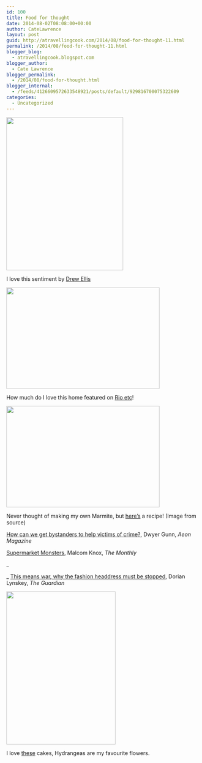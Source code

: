 ```yaml
---
id: 100
title: Food for thought
date: 2014-08-02T08:08:00+00:00
author: CateLawrence
layout: post
guid: http://atravellingcook.com/2014/08/food-for-thought-11.html
permalink: /2014/08/food-for-thought-11.html
blogger_blog:
  - atravellingcook.blogspot.com
blogger_author:
  - Cate Lawrence
blogger_permalink:
  - /2014/08/food-for-thought.html
blogger_internal:
  - /feeds/4126609572633548921/posts/default/929816700075322609
categories:
  - Uncategorized
---
```


  <a  href="http://2.bp.blogspot.com/-61BUXqtTl3g/U9isD2f315I/AAAAAAAAJB4/vb6yMkIvqAs/s1600/thought729.jpg"><img src="http://2.bp.blogspot.com/-61BUXqtTl3g/U9isD2f315I/AAAAAAAAJB4/vb6yMkIvqAs/s1600/thought729.jpg" alt="" width="305" height="400" border="0" /></a>


I love this sentiment by [Drew Ellis](https://dribbble.com/DrewEllis)




  <a  href="http://1.bp.blogspot.com/-nS9dBJoBqr8/U9iseEWMNJI/AAAAAAAAJCA/k_D47IgzmY4/s1600/rioetcDSC3453-copia.jpg"><img src="http://1.bp.blogspot.com/-nS9dBJoBqr8/U9iseEWMNJI/AAAAAAAAJCA/k_D47IgzmY4/s1600/rioetcDSC3453-copia.jpg" alt="" width="400" height="265" border="0" /></a>


How much do I love this home featured on [Rio etc](http://www.rioetc.com.br/)!


  <a  href="http://1.bp.blogspot.com/-9tto_Wb0Z8Y/U9i5kCeSp-I/AAAAAAAAJCQ/KysXnDXq6_U/s1600/marmite+pot.jpg"><img src="http://1.bp.blogspot.com/-9tto_Wb0Z8Y/U9i5kCeSp-I/AAAAAAAAJCQ/KysXnDXq6_U/s1600/marmite+pot.jpg" alt="" width="400" height="265" border="0" /></a>


Never thought of making my own Marmite, but [here&#8217;s](http://www.msmarmitelover.com/2011/04/how-to-make-your-own-marmite.html) a recipe! (Image from source)

[How can we get bystanders to help victims of crime?](http://aeon.co/magazine/living-together/how-we-can-get-bystanders-to-help-victims-of-crime/?utm_source=The+Shortlist+Daily&utm_campaign=a4542263f1-The_Shortlist_Daily_31_July_2014&utm_medium=email&utm_term=0_7870ce0889-a4542263f1-273228197), Dwyer Gunn, _Aeon Magazine_

[Supermarket Monsters](http://www.themonthly.com.au/issue/2014/august/1406815200/malcolm-knox/supermarket-monsters?utm_source=The+Shortlist+Daily&utm_campaign=a4542263f1-The_Shortlist_Daily_31_July_2014&utm_medium=email&utm_term=0_7870ce0889-a4542263f1-273228197), Malcom Knox, _The Monthly_
  
_
  
_ [This means war, why the fashion headdress must be stopped](http://www.theguardian.com/fashion/2014/jul/30/why-the-fashion-headdress-must-be-stopped), Dorian Lynskey, _The Guardian_


  <a  href="http://4.bp.blogspot.com/-m1uKfoJrJIo/U9yN1t2oTwI/AAAAAAAAJFs/wNzWX8XOBuM/s1600/94364554661752513_1KZtmDio_f.jpg"><img src="http://4.bp.blogspot.com/-m1uKfoJrJIo/U9yN1t2oTwI/AAAAAAAAJFs/wNzWX8XOBuM/s1600/94364554661752513_1KZtmDio_f.jpg" alt="" width="285" height="400" border="0" /></a>


I love [these](http://www.rufflesandstuff.com/2012/03/garden-party-inspiration.html) cakes, Hydrangeas are my favourite flowers.